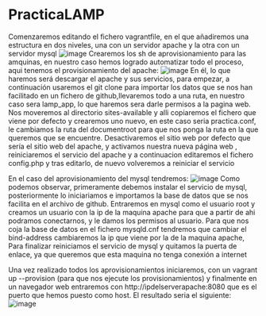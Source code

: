 # PracticaLAMP
Comenzaremos editando el fichero vagrantfile, en el que añadiremos una estructura en dos niveles, una con un servidor apache y la otra con un servidor mysql
![image](https://github.com/user-attachments/assets/7231203c-b0ce-47cf-a27d-392a6b111660)
Crearemos los sh de aprovisionamiento para las amquinas, en nuestro caso hemos logrado automatizar todo el proceso, aqui tenemos el provisionamiento del apache:
![image](https://github.com/user-attachments/assets/9da3c49d-a298-475d-88e4-de4cf6a86198)
En él, lo que haremos será descargar el apache y sus servicios, para empezar, a continuación usaremos el git clone para importar los datos que se nos han facilitado en un fichero de github,llevaremos todo a una ruta, en nuestro caso sera lamp_app, lo que haremos sera darle permisos a la pagina web.
Nos moveremos al directorio sites-available y alli copiaremos el fichero que viene por defecto y crearemos uno nuevo, en este caso seria practica.conf, le cambiamos la ruta del documentroot para que nos ponga la ruta en la que queremos que se encuentre.
Desactivaremos el sitio web por defecto que sería el sitio web del apache, y activamos nuestra nueva página web , reiniciaremos el servicio del apache y a continuacion editaremos el fichero config.php y tras editarlo, de nuevo volveremos a reiniciar el servicio

En el caso del aprovisionamiento del mysql tendremos:
![image](https://github.com/user-attachments/assets/dd0e55c6-ab31-4015-a504-b7b898f5d92e)
Como podemos observar, primeramente debemos instalar el servicio de mysql, posteriormente lo iniciariamos e importamos la base de datos que se nos facilita en el archivo de github.
Entraremos en mysql como el usuario root y creamos un usuario con la ip de la maquina apache para que a partir de ahi podramos conectarnos, y le damos los permisos al usuario.
Para que nos coja la base de datos en el fichero mysqld.cnf tendremos que cambiar el bind-address cambiaremos la ip que viene por la de la maquina apache,
Para finalizar reiniciamos el servicio de mysql y quitamos la puerta de enlace, ya que queremos que esta maquina no tenga conexión a internet

Una vez realizado todos los aprovisionamientos iniciaremos, con un vagrant up --provision (para que nos ejecute los provisionamientos) y finalmente en un navegador web entraremos con http://ipdelserverapache:8080 que es el puerto que hemos puesto como host. El resultado seria el siguiente:
![image](https://github.com/user-attachments/assets/b76d28a1-afa6-457a-a685-183aecb13b2d)

